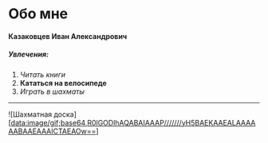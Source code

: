 # Обо мне

#### Казаковцев Иван Александрович

##### Увлечения:

1. *Читать книги*
2. **Кататься на велосипеде**
3. _Играть в шахматы_

---

![Шахматная доска][[data:image/gif;base64,R0lGODlhAQABAIAAAP///////yH5BAEKAAEALAAAAAABAAEAAAICTAEAOw==](https://upload.wikimedia.org/wikipedia/commons/d/d9/Opening_chess_position_from_black_side.jpg)]